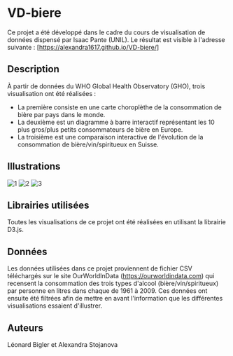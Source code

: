 # VD-biere
Ce projet a été développé dans le cadre du cours de visualisation de données dispensé par Isaac Pante (UNIL). 
Le résultat est visible à l'adresse suivante : [https://alexandra1617.github.io/VD-biere/]

## Description
À partir de données du WHO Global Health Observatory (GHO), trois visualisation ont été réalisées : 
- La première consiste en une carte choroplèthe de la consommation de bière par pays dans le monde. 
- La deuxième est un diagramme à barre interactif représentant les 10 plus gros/plus petits consommateurs de bière en Europe.
- La troisième est une comparaison interactive de l'évolution de la consommation de bière/vin/spiritueux en Suisse.

## Illustrations
![1](https://user-images.githubusercontent.com/104446910/183876268-716293da-4775-460c-9bae-6a381d05ae6b.png)
![2](https://user-images.githubusercontent.com/104446910/183876278-486027f7-cb4e-46ad-b14a-a1c7d871f316.png)
![3](https://user-images.githubusercontent.com/104446910/183876288-fd235c0f-0469-4b74-b56a-22c6e80207be.png)

## Librairies utilisées
Toutes les visualisations de ce projet ont été réalisées en utilisant la librairie D3.js.

## Données
Les données utilisées dans ce projet proviennent de fichier CSV téléchargés sur le site OurWorldInData (https://ourworldindata.com) qui recensent la consommation des trois types d'alcool (bière/vin/spiritueux) par personne en litres dans chaque de 1961 à 2009. Ces données ont ensuite été filtrées afin de mettre en avant l'information que les différentes visualisations essaient d'illustrer.


## Auteurs
Léonard Bigler et Alexandra Stojanova
